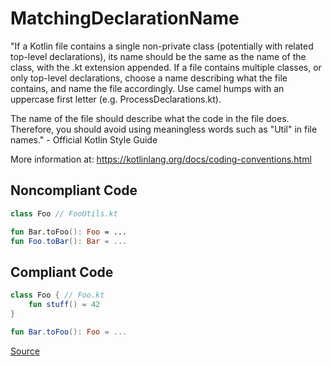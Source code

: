 # MatchingDeclarationName

"If a Kotlin file contains a single non-private class (potentially with related top-level declarations),
its name should be the same as the name of the class, with the .kt extension appended.
If a file contains multiple classes, or only top-level declarations,
choose a name describing what the file contains, and name the file accordingly.
Use camel humps with an uppercase first letter (e.g. ProcessDeclarations.kt).

The name of the file should describe what the code in the file does.
Therefore, you should avoid using meaningless words such as "Util" in file names." - Official Kotlin Style Guide

More information at: https://kotlinlang.org/docs/coding-conventions.html

## Noncompliant Code

```kotlin
class Foo // FooUtils.kt

fun Bar.toFoo(): Foo = ...
fun Foo.toBar(): Bar = ...
```
## Compliant Code

```kotlin
class Foo { // Foo.kt
    fun stuff() = 42
}

fun Bar.toFoo(): Foo = ...
```

[Source](https://detekt.github.io/detekt/naming.html#matchingdeclarationname)
